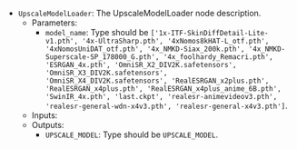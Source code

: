 - `UpscaleModelLoader`: The UpscaleModelLoader node description.
    - Parameters:
        - `model_name`: Type should be `['1x-ITF-SkinDiffDetail-Lite-v1.pth', '4x-UltraSharp.pth', '4xNomos8kHAT-L_otf.pth', '4xNomosUniDAT_otf.pth', '4x_NMKD-Siax_200k.pth', '4x_NMKD-Superscale-SP_178000_G.pth', '4x_foolhardy_Remacri.pth', 'ESRGAN_4x.pth', 'OmniSR_X2_DIV2K.safetensors', 'OmniSR_X3_DIV2K.safetensors', 'OmniSR_X4_DIV2K.safetensors', 'RealESRGAN_x2plus.pth', 'RealESRGAN_x4plus.pth', 'RealESRGAN_x4plus_anime_6B.pth', 'SwinIR_4x.pth', 'last.ckpt', 'realesr-animevideov3.pth', 'realesr-general-wdn-x4v3.pth', 'realesr-general-x4v3.pth']`.
    - Inputs:
    - Outputs:
        - `UPSCALE_MODEL`: Type should be `UPSCALE_MODEL`.
